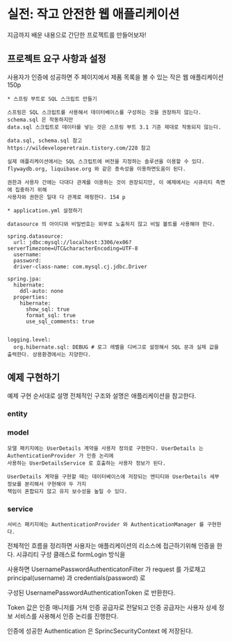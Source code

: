 # 실전: 작고 안전한 웹 애플리케이션

지금까지 배운 내용으로 간단한 프로젝트를 만들어보자!

## 프로젝트 요구 사항과 설정

사용자가 인증에 성공하면 주 페이지에서 제품 목록을 볼 수 있는 작은 웹 애플리케이션 150p

```
* 스프링 부트로 SQL 스크립트 만들기

스프링은 SQL 스크립트를 사용해서 데이터베이스를 구성하는 것을 권장하지 않는다. schema.sql 은 작동하지만
data.sql 스크립트로 데이터를 넣는 것은 스프링 부트 3.1 기준 제대로 작동되지 않는다.

data.sql, schema.sql 참고 
https://wildeveloperetrain.tistory.com/228 참고 

실제 애플리케이션에서는 SQL 스크립트에 버전을 지정하는 솔루션을 이용할 수 있다. 
flywaydb.org, liquibase.org 와 같은 종속성을 이용하면도움이 된다. 
```
```
권한과 사용자 간에는 다대다 관계를 이용하는 것이 권장되지만, 이 예제에서는 시큐리티 측면에 집중하기 위해
사용자와 권한은 일대 다 관계로 매핑한다. 154 p 
```
```
* application.yml 설정하기 

datasource 의 아이디와 비밀번호는 외부로 노출하지 않고 비밀 볼트를 사용해야 한다.

spring.datasource:
  url: jdbc:mysql://localhost:3306/ex06?serverTimezone=UTC&characterEncoding=UTF-8
  username: 
  password: 
  driver-class-name: com.mysql.cj.jdbc.Driver

spring.jpa:
  hibernate:
    ddl-auto: none
  properties:
    hibernate:
      show_sql: true
      format_sql: true
      use_sql_comments: true


logging.level:
  org.hibernate.sql: DEBUG # 로그 레벨을 디버그로 설정해서 SQL 문과 실제 값을 출력한다. 상용환경에서는 지양한다.
```
## 예제 구현하기

예제 구현 순서대로 설명 전체적인 구조와 설명은 애플리케이션을 참고한다.

### entity

### model
```
모델 패키지에는 UserDetails 계약을 사용자 정의로 구현한다. UserDetails 는 AuthenticationProvider 가 인증 논리에
사용하는 UserDetailsService 로 호출하는 사용자 정보가 된다. 

UserDetails 계약을 구현할 때는 데이터베이스에 저장되는 엔티티와 UserDetails 세부 정보를 분리해서 구현해야 두 가지
책임이 혼합되지 않고 유지 보수성을 높일 수 있다. 
```
### service
```
서비스 패키지에는 AuthenticationProvider 와 AuthenticationManager 를 구현한다. 
```

전체적인 흐름을 정리하면 사용자는 애플리케이션의 리소스에 접근하기위해 인증을 한다. 시큐리티 구성 클래스로 formLogin 방식을

사용하면 UsernamePasswordAuthenticatonFilter 가 request 를 가로채고 principal(username) 과 credentials(password) 로 

구성된 UsernamePasswordAuthenticationToken 로 반환한다.

Token 값은 인증 매니저를 거쳐 인증 공급자로 전달되고 인증 공급자는 사용자 상세 정보 서비스를 사용해서 인증 논리를 진행한다. 

인증에 성공한 Authentication 은 SprincSecurityContext 에 저장된다. 

